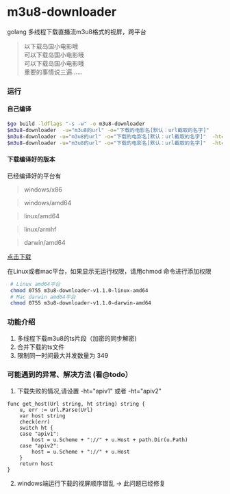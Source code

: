 # m3u8-downloader

golang 多线程下载直播流m3u8格式的视屏，跨平台

> 以下载岛国小电影哦  
> 可以下载岛国小电影哦  
> 可以下载岛国小电影哦    
> 重要的事情说三遍......

### 运行

#### 自己编译
```bash
$go build -ldflags "-s -w" -o m3u8-downloader
$m3u8-downloader  -u="m3u8的url" -o="下载的电影名[默认：url截取的名字]"
$m3u8-downloader -u="m3u8的url" -o="下载的电影名[默认：url截取的名字]"  -ht="apiv1"
$m3u8-downloader -u="m3u8的url" -o="下载的电影名[默认：url截取的名字]"  -ht="apiv2"
```

#### 下载编译好的版本

  已经编译好的平台有

  > windows/x86

  > windows/amd64

  > linux/amd64

  > linux/armhf
  
  > darwin/amd64

 [点击下载](./Releases)

在Linux或者mac平台，如果显示无运行权限，请用chmod 命令进行添加权限
```bash
 # Linux amd64平台
 chmod 0755 m3u8-downloader-v1.1.0-linux-amd64
 # Mac darwin amd64平台
 chmod 0755 m3u8-downloader-v1.1.0-darwin-amd64
 ```

### 功能介绍

1. 多线程下载m3u8的ts片段（加密的同步解密)
2. 合并下载的ts文件
3. 限制同一时间最大并发数量为 349


### 可能遇到的异常、解决方法 (看@todo）

1. 下载失败的情况,请设置 -ht="apiv1" 或者 -ht="apiv2"

```golang
func get_host(Url string, ht string) string {
	u, err := url.Parse(Url)
	var host string
	check(err)
	switch ht {
	case "apiv1":
		host = u.Scheme + "://" + u.Host + path.Dir(u.Path)
	case "apiv2":
		host = u.Scheme + "://" + u.Host
	}
	return host
}
```

2. windows端运行下载的视屏顺序错乱 -> 此问题已经修复

